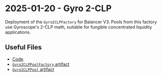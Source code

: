 # 2025-01-20 - Gyro 2-CLP

Deployment of the `Gyro2CLPFactory` for Balancer V3.
Pools from this factory use Gyroscope's 2-CLP math, suitable for fungible concentrated liquidity applications.

## Useful Files

- [Code](https://github.com/balancer/balancer-v3-monorepo/commit/).
- [`Gyro2CLPPoolFactory` artifact](./artifact/Gyro2CLPPoolFactory.json)
- [`Gyro2CLPPool` artifact](./artifact/Gyro2CLPPool.json)

